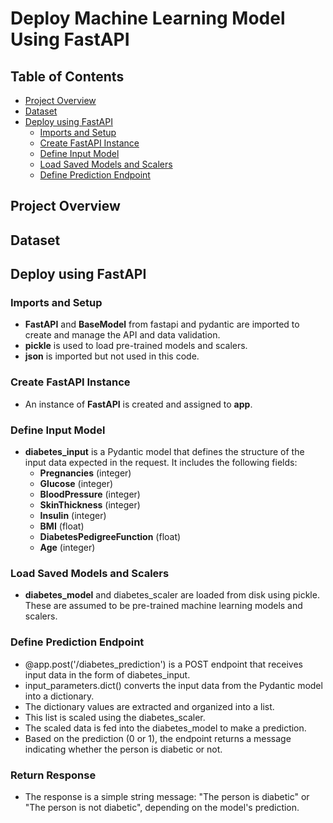 # Deploy Machine Learning Model Using FastAPI


## Table of Contents
- [Project Overview](#project-overview)
- [Dataset](#dataset)
- [Deploy using FastAPI](#deploy-using-fastapi)
  - [Imports and Setup](#imports-and-setup)
  - [Create FastAPI Instance](#create-fastapi-instance)
  - [Define Input Model](#define-input-model)
  - [Load Saved Models and Scalers](#load-saved-models-and-scalers)
  - [Define Prediction Endpoint](#define-prediction-endpoint)

## Project Overview

## Dataset

## Deploy using FastAPI

### Imports and Setup
- **FastAPI** and **BaseModel** from fastapi and pydantic are imported to create and manage the API and data validation.
- **pickle** is used to load pre-trained models and scalers.
- **json** is imported but not used in this code.

### Create FastAPI Instance
- An instance of **FastAPI** is created and assigned to **app**.

### Define Input Model
- **diabetes_input** is a Pydantic model that defines the structure of the input data expected in the request. It includes the following fields:
  - **Pregnancies** (integer)
  - **Glucose** (integer)
  - **BloodPressure** (integer)
  - **SkinThickness** (integer)
  - **Insulin** (integer)
  - **BMI** (float)
  - **DiabetesPedigreeFunction** (float)
  - **Age** (integer)

### Load Saved Models and Scalers
- **diabetes_model** and diabetes_scaler are loaded from disk using pickle. These are assumed to be pre-trained machine learning models and scalers.

### Define Prediction Endpoint
- @app.post('/diabetes_prediction') is a POST endpoint that receives input data in the form of diabetes_input.
- input_parameters.dict() converts the input data from the Pydantic model into a dictionary.
- The dictionary values are extracted and organized into a list.
- This list is scaled using the diabetes_scaler.
- The scaled data is fed into the diabetes_model to make a prediction.
- Based on the prediction (0 or 1), the endpoint returns a message indicating whether the person is diabetic or not.

### Return Response
- The response is a simple string message: "The person is diabetic" or "The person is not diabetic", depending on the model's prediction.
